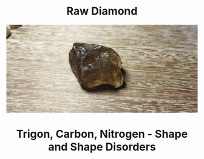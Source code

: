 <h1 align="center">Raw Diamond</h1>

<img src="https://raw.githubusercontent.com/meforce/raw-diamond/main/images/IMG_20220707_122604-1.jpg" align="center"/>

<h1 align="center">Trigon, Carbon, Nitrogen - Shape and Shape Disorders</h1>
